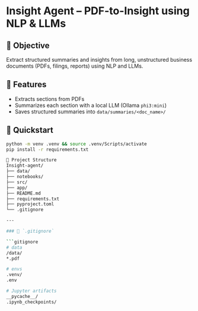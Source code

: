# Insight Agent – PDF-to-Insight using NLP & LLMs

## 🎯 Objective
Extract structured summaries and insights from long, unstructured business documents (PDFs, filings, reports) using NLP and LLMs.

## 🚀 Features
- Extracts sections from PDFs
- Summarizes each section with a local LLM (Ollama `phi3:mini`)
- Saves structured summaries into `data/summaries/<doc_name>/`


## 🚀 Quickstart
```bash
python -m venv .venv && source .venv/Scripts/activate
pip install -r requirements.txt

📁 Project Structure
Insight-agent/
├── data/
├── notebooks/
├── src/
├── app/
├── README.md
├── requirements.txt
├── pyproject.toml
└── .gitignore

---

### 📄 `.gitignore`

```gitignore
# data
/data/
*.pdf

# envs
.venv/
.env

# Jupyter artifacts
__pycache__/
.ipynb_checkpoints/
